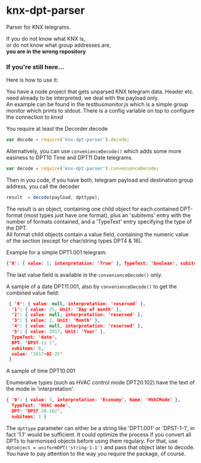 # knx-dpt-parser
Parser for KNX telegrams. 

If you do not know what KNX is,  
or do not know what group addresses are,  
**you are in the wrong repository**  

### If you're still here...
Here is how to use it:

You have a node project that gets unparsed KNX telegram data. Header etc. need already to be interpreted, we deal with the payload only.  
An example can be found in the *testbusmonitor.js* which is a simple group monitor which prints to stdout. There is a config variable on top to configure the connection to *knxd*  

You require at least the Decorder.decode
```javascript
var decode = require('knx-dpt-parser').decode;
```
Alternatively, you can use `convenienceDecode()` which adds some more easiness to DPT10 Time and DPT11 Date telegrams.  

```javascript
var decode = require('knx-dpt-parser').convenienceDecode;
```


Then in you code, if you have both, telegram payload and destination group address, you call the decoder

```javascript
result  = decode(payload, dpttype);
```
The result is an object, containing one child object for each contained DPT-format (most types just have one format), plus an 'subitems' entry with the number of formats contained, and a 'TypeText' entry specifying the type of the DPT.  
All format child objects contain a value field, containing the numeric value of the section (except for char/string types DPT4 & 16).  

Example for a simple DPT1.001 telegram: 

```json
{'0': { value: 1, interpretation: 'True' }, TypeText: 'boolean', subitems: 1, value: 1 }
``` 
The last value field is available in the `convenienceDecode()` only.  

A sample of a date DPT11.001, also by `convenienceDecode()` to get the combined value field:  
```json
 { '0': { value: null, interpretation: 'reserved' },
  '1': { value: 25, Unit: 'Day of month' },
  '2': { value: null, interpretation: 'reserved' },
  '3': { value: 2, Unit: 'Month' },
  '4': { value: null, interpretation: 'reserved' },
  '5': { value: 2017, Unit: 'Year' },
  TypeText: 'date',
  DPT: 'DPST-11-1',
  subitems: 6,
  value: '2017-02-25' 
 }
```
A sample of time DPT10.001

 
Enumerative types (such as HVAC control mode DPT20.102) have the text of the mode in 'interpretation'.

```json
{ '0': { value: 3, interpretation: 'Economy', Name: 'HVACMode' },
  TypeText: 'HVAC mode',
  DPT: 'DPST-20-102',
  subitems: 1 }
```

The `dpttype` parameter can either be a string like 'DPT1.001' or 'DPST-1-1', in fact '1.1' would be sufficient. It could optimize the process if you convert all DPTs to harmonised objects before using them regulary. For that, use `dptobject = uniformDPT('string-1-1')` and pass that object later to decode. You have to pay attention to the way you require the package, of course.
  
  
 
